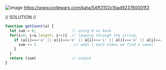 ![image](https://github.com/user-attachments/assets/2be6c399-f419-4abd-930d-af0985c42468)
https://www.codewars.com/kata/54ff3102c1bad923760001f3 

// SOLUTION //
```javascript
function getCount(a) {
  let sum = 0;                // using 0 as base
  for(i=0; i<a.length; i++){  // looping through the string,
    if (a[i]==='a' || a[i]==='e' || a[i]==='i' || a[i]==='o' || a[i]==='u'){
      sum += 1                 // adds 1 each times we find a vowel
    }
  }
  return (sum)                // output
}
```
